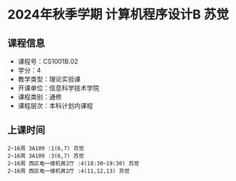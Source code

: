 # 2024年秋季学期 计算机程序设计B 苏觉






## 课程信息

- 课程号：CS1001B.02
- 学分：4
- 教学类型：理论实验课
- 开课单位：信息科学技术学院
- 课程类别：通修
- 课程层次：本科计划内课程

## 上课时间

```
2~16周 3A109 :1(6,7) 苏觉
2~16周 3A109 :3(6,7) 苏觉
2~16周 西区电一楼机房2厅 :4(18:30~19:30) 苏觉
2~16周 西区电一楼机房2厅 :4(11,12,13) 苏觉
```

